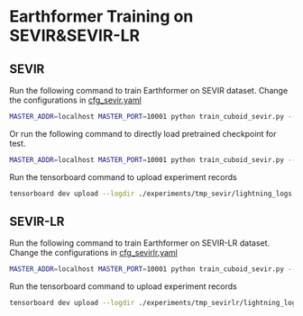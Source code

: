 # Earthformer Training on SEVIR&SEVIR-LR
## SEVIR
Run the following command to train Earthformer on SEVIR dataset. 
Change the configurations in [cfg_sevir.yaml](cfg_sevir.yaml)
```bash
MASTER_ADDR=localhost MASTER_PORT=10001 python train_cuboid_sevir.py --gpus 2 --cfg cfg_sevir.yaml --ckpt_name last.ckpt --save tmp_sevir
```
Or run the following command to directly load pretrained checkpoint for test.
```bash
MASTER_ADDR=localhost MASTER_PORT=10001 python train_cuboid_sevir.py --gpus 2 --pretrained --save tmp_sevir
```
Run the tensorboard command to upload experiment records
```bash
tensorboard dev upload --logdir ./experiments/tmp_sevir/lightning_logs --name 'tmp_sevir'
```
## SEVIR-LR
Run the following command to train Earthformer on SEVIR-LR dataset. 
Change the configurations in [cfg_sevirlr.yaml](cfg_sevirlr.yaml)
```bash
MASTER_ADDR=localhost MASTER_PORT=10001 python train_cuboid_sevir.py --gpus 2 --cfg cfg_sevirlr.yaml --ckpt_name last.ckpt --save tmp_sevirlr
```
Run the tensorboard command to upload experiment records
```bash
tensorboard dev upload --logdir ./experiments/tmp_sevirlr/lightning_logs --name 'tmp_sevirlr'
```
